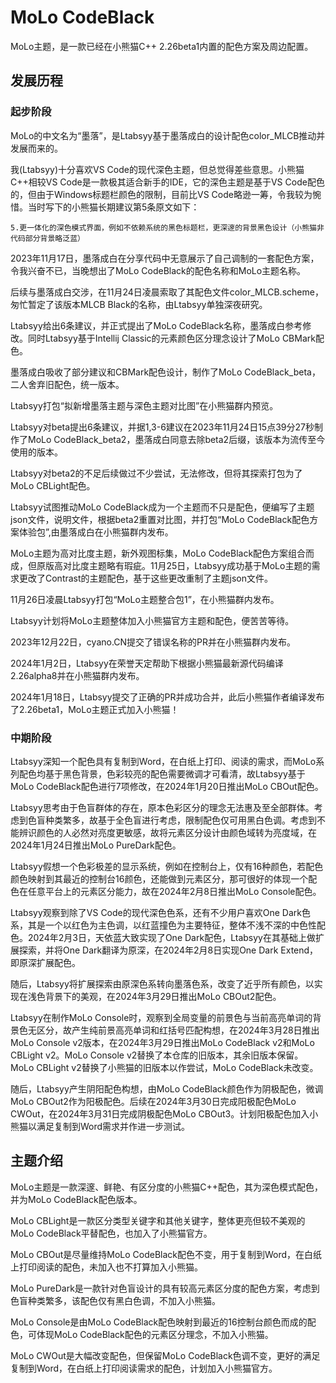 # MoLo CodeBlack

MoLo主题，是一款已经在小熊猫C++ 2.26beta1内置的配色方案及周边配置。

## 发展历程

### 起步阶段
MoLo的中文名为“墨落”，是Ltabsyy基于墨落成白的设计配色color_MLCB推动并发展而来的。

我(Ltabsyy)十分喜欢VS Code的现代深色主题，但总觉得差些意思。小熊猫C++相较VS Code是一款极其适合新手的IDE，它的深色主题是基于VS Code配色的，但由于Windows标题栏颜色的限制，目前比VS Code略逊一筹，令我较为惋惜。当时写下的小熊猫长期建议第5条原文如下：

`5.更一体化的深色模式界面，例如不依赖系统的黑色标题栏，更深邃的背景黑色设计（小熊猫非代码部分背景略泛蓝）`

2023年11月17日，墨落成白在分享代码中无意展示了自己调制的一套配色方案，令我兴奋不已，当晚想出了MoLo CodeBlack的配色名称和MoLo主题名称。

后续与墨落成白交涉，在11月24日凌晨索取了其配色文件color_MLCB.scheme，匆忙暂定了该版本MLCB Black的名称，由Ltabsyy单独深夜研究。

Ltabsyy给出6条建议，并正式提出了MoLo CodeBlack名称，墨落成白参考修改。同时Ltabsyy基于Intellij Classic的元素颜色区分理念设计了MoLo CBMark配色。

墨落成白吸收了部分建议和CBMark配色设计，制作了MoLo CodeBlack_beta，二人舍弃旧配色，统一版本。

Ltabsyy打包“拟新增墨落主题与深色主题对比图”在小熊猫群内预览。

Ltabsyy对beta提出6条建议，并据1,3-6建议在2023年11月24日15点39分27秒制作了MoLo CodeBlack_beta2，墨落成白同意去除beta2后缀，该版本为流传至今使用的版本。

Ltabsyy对beta2的不足后续做过不少尝试，无法修改，但将其探索打包为了MoLo CBLight配色。

Ltabsyy试图推动MoLo CodeBlack成为一个主题而不只是配色，便编写了主题json文件，说明文件，根据beta2重置对比图，并打包“MoLo CodeBlack配色方案体验包”,由墨落成白在小熊猫群内发布。

MoLo主题为高对比度主题，新外观图标集，MoLo CodeBlack配色方案组合而成，但原版高对比度主题略有瑕疵。11月25日，Ltabsyy成功基于MoLo主题的需求更改了Contrast的主题配色，基于这些更改重制了主题json文件。

11月26日凌晨Ltabsyy打包“MoLo主题整合包1”，在小熊猫群内发布。

Ltabsyy计划将MoLo主题整体加入小熊猫官方主题和配色，便苦苦等待。

2023年12月22日，cyano.CN提交了错误名称的PR并在小熊猫群内发布。

2024年1月2日，Ltabsyy在荣誉天定帮助下根据小熊猫最新源代码编译2.26alpha8并在小熊猫群内发布。

2024年1月18日，Ltabsyy提交了正确的PR并成功合并，此后小熊猫作者编译发布了2.26beta1，MoLo主题正式加入小熊猫！

### 中期阶段
Ltabsyy深知一个配色具有复制到Word，在白纸上打印、阅读的需求，而MoLo系列配色均基于黑色背景，色彩较亮的配色需要微调才可看清，故Ltabsyy基于MoLo CodeBlack配色进行7项修改，在2024年1月20日推出MoLo CBOut配色。

Ltabsyy思考由于色盲群体的存在，原本色彩区分的理念无法惠及至全部群体。考虑到色盲种类繁多，故基于全色盲进行考虑，限制配色仅可用黑白色调。考虑到不能辨识颜色的人必然对亮度更敏感，故将元素区分设计由颜色域转为亮度域，在2024年1月24日推出MoLo PureDark配色。

Ltabsyy假想一个色彩极差的显示系统，例如在控制台上，仅有16种颜色，若配色颜色映射到其最近的控制台16颜色，还能做到元素区分，那可很好的体现一个配色在任意平台上的元素区分能力，故在2024年2月8日推出MoLo Console配色。

Ltabsyy观察到除了VS Code的现代深色色系，还有不少用户喜欢One Dark色系，其是一个以红色为主色调，以红蓝撞色为主要特征，整体不浅不深的中色性配色。2024年2月3日，天依蓝大致实现了One Dark配色，Ltabsyy在其基础上做扩展探索，并将One Dark翻译为原深，在2024年2月8日实现One Dark Extend，即原深扩展配色。

随后，Ltabsyy将扩展探索由原深色系转向墨落色系，改变了近乎所有颜色，以实现在浅色背景下的美观，在2024年3月29日推出MoLo CBOut2配色。

Ltabsyy在制作MoLo Console时，观察到全局变量的前景色与当前高亮单词的背景色无区分，故产生纯前景高亮单词和红括号匹配构想，在2024年3月28日推出MoLo Console v2版本，在2024年3月29日推出MoLo CodeBlack v2和MoLo CBLight v2。MoLo Console v2替换了本仓库的旧版本，其余旧版本保留。MoLo CBLight v2替换了小熊猫的旧版本以作尝试，MoLo CodeBlack未改变。

随后，Ltabsyy产生阴阳配色构想，由MoLo CodeBlack颜色作为阴极配色，微调MoLo CBOut2作为阳极配色。后续在2024年3月30日完成阳极配色MoLo CWOut，在2024年3月31日完成阴极配色MoLo CBOut3。计划阳极配色加入小熊猫以满足复制到Word需求并作进一步测试。

## 主题介绍
MoLo主题是一款深邃、鲜艳、有区分度的小熊猫C++配色，其为深色模式配色，并为MoLo CodeBlack配色版本。

MoLo CBLight是一款区分类型关键字和其他关键字，整体更亮但较不美观的MoLo CodeBlack平替配色，也加入了小熊猫官方。

MoLo CBOut是尽量维持MoLo CodeBlack配色不变，用于复制到Word，在白纸上打印阅读的配色，未加入也不打算加入小熊猫。

MoLo PureDark是一款针对色盲设计的具有较高元素区分度的配色方案，考虑到色盲种类繁多，该配色仅有黑白色调，不加入小熊猫。

MoLo Console是由MoLo CodeBlack配色映射到最近的16控制台颜色而成的配色，可体现MoLo CodeBlack配色的元素区分理念，不加入小熊猫。

MoLo CWOut是大幅改变配色，但保留MoLo CodeBlack色调不变，更好的满足复制到Word，在白纸上打印阅读需求的配色，计划加入小熊猫官方。
